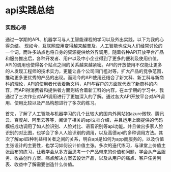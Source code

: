 # api实践总结

### 实践心得
通过一学期的API、机器学习与人工智能课程的学习以及外出实践，以下为我的心得总结。
现如今，互联网应用变得越来越普及，人工智能也成为人们经常讨论的一个词，而许多站点也将自身的资源提供给外界调用。随着各种API开放平台产品和服务推出后，各种开发者、用户以及中小企业得到了更多的便利及使用价值，API的调用也使得各个站点之间的关系越来越紧密。API的开放使用不仅能让更多的人发现工程师的技术实力，更能让各个公司间门槛对等，扩大产品的竞争范围，推动更多更优秀的产品的出现。而现今的API使用还结合了新文科、新工科与新商科的理论，API的使用者代表着新文科，API与客户的方面就代表了新商科的内容，而API得消费者和提供者方面则结合着新工科的内容。在本学期的学习中，我通过了三次作业对API调用进行了更加深入的了解。通过各大API开放平台对API调用、使用比较以及产品构想进行了多次的练习。

首先，了解了人工智能与机器学习的几个比较大的国内外网站如azure微软、腾讯云、百度AI、阿里云等等，阅读了相关的api文档介绍，并且运用上面提供的代码模板成功调用了如人脸识别、人脸对比、语音识别等api功能。并且做出多家人脸识别的对比图，也学会了多人人脸识别的调用，以及高德api的多种调用方法。其次了解api四种利益相关者之间的关系，明白api是如何为app而服务的，以及价值主张设计的主要性，也学习如何设计价值主张。多次的迭代练习，与课堂上价值主张画布的练习，让我学会从多方面思考一个产品带来的价值和问题，学会从产品服务、收益创作方案、痛点解决方案去设计产品，以及从用户的痛点、客户任务列表、收益中了解需要创造什么价值。

